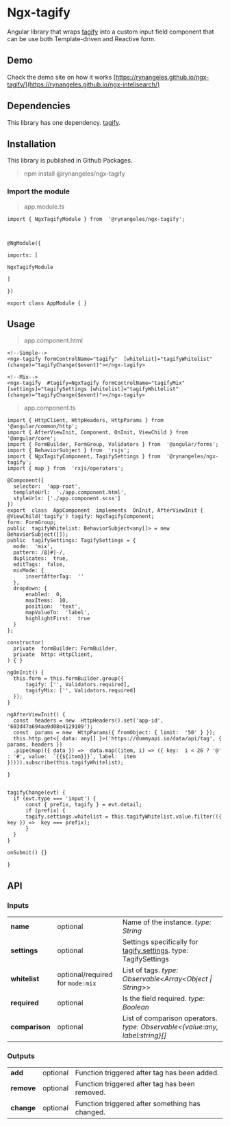 
# Ngx-tagify

  

Angular library that wraps [tagify](https://yaireo.github.io/tagify/) into a custom input field component that can be use both Template-driven and Reactive form.

  

## Demo

  

Check the demo site on how it works [https://rynangeles.github.io/ngx-tagify/](https://rynangeles.github.io/ngx-intelisearch/)

  

## Dependencies

  

This library has one dependency. [tagify](https://yaireo.github.io/tagify/).

  

## Installation

  

This library is published in Github Packages.

  

> npm install @rynangeles/ngx-tagify

  
  

### Import the module
> app.module.ts
```
import { NgxTagifyModule } from  '@rynangeles/ngx-tagify';

  

@NgModule({

imports: [

NgxTagifyModule

]

})

export class AppModule { }
```
  

## Usage

  

> app.component.html

  
```
<!--Simple-->
<ngx-tagify formControlName="tagify"  [whitelist]="tagifyWhitelist" (change)="tagifyChange($event)"></ngx-tagify>

<!--Mix-->
<ngx-tagify  #tagify=NgxTagify formControlName="tagifyMix" [settings]="tagifySettings [whitelist]="tagifyWhitelist" (change)="tagifyChange($event)"></ngx-tagify>
```
> app.component.ts

  ```
import { HttpClient, HttpHeaders, HttpParams } from  '@angular/common/http';
import { AfterViewInit, Component, OnInit, ViewChild } from  '@angular/core';
import { FormBuilder, FormGroup, Validators } from  '@angular/forms';
import { BehaviorSubject } from  'rxjs';
import { NgxTagifyComponent, TagifySettings } from  '@rynangeles/ngx-tagify';
import { map } from  'rxjs/operators';

@Component({
	selector:  'app-root',
	templateUrl:  './app.component.html',
	styleUrls: ['./app.component.scss']
})
export  class  AppComponent  implements  OnInit, AfterViewInit {
@ViewChild('tagify') tagify: NgxTagifyComponent;
form: FormGroup;
public  tagifyWhitelist: BehaviorSubject<any[]> = new  BehaviorSubject([]);
public  tagifySettings: TagifySettings = {
	mode:  'mix',
	pattern: /@|#|-/,
	duplicates:  true,
	editTags:  false,
	mixMode: {
		insertAfterTag:  ''
	},
	dropdown: {
		enabled:  0,
		maxItems:  10,
		position:  'text',
		mapValueTo:  'label',
		highlightFirst:  true
	}
};

constructor(
	private  formBuilder: FormBuilder,
	private  http: HttpClient,
) { }

ngOnInit() {
	this.form = this.formBuilder.group({
		tagify: ['', Validators.required],
		tagifyMix: ['', Validators.required]
	});
}

ngAfterViewInit() {
	const  headers = new  HttpHeaders().set('app-id', '603d47a694aa9d08e4129109');
	const  params = new  HttpParams({ fromObject: { limit:  '50' } });
	this.http.get<{ data: any[] }>('https://dummyapi.io/data/api/tag', { params, headers })
	.pipe(map(({ data }) =>  data.map((item, i) => ({ key:  i < 26 ? '@' : '#', value:  `{{${item}}}`, label:  item })))).subscribe(this.tagifyWhitelist);

}
  

tagifyChange(evt) {
	if (evt.type === 'input') {
		const { prefix, tagify } = evt.detail;
		if (prefix) {
		tagify.settings.whitelist = this.tagifyWhitelist.value.filter(({ key }) =>  key === prefix);
		}
	}
}

onSubmit() {}

}
```

## API

### Inputs

| | | |
|--|--|--|
| **name** | optional | Name of the instance. *type: String* |
| **settings** | optional | Settings specifically for [tagify.settings](https://github.com/yairEO/tagify#settings). type: TagifySettings |
| **whitelist** | optional/required for `mode:mix` | List of tags. *type: Observable<Array<Object \| String>>* |
| **required** | optional | Is the field required. *type: Boolean* |
| **comparison** | optional | List of comparison operators. *type: Observable<{value:any, label:string}[]* |

  

### Outputs

| | | |
|--|--|--|
| **add** | optional | Function triggered after tag has been added. |
| **remove** | optional | Function triggered after tag has been removed. |
| **change** | optional | Function triggered after something has changed. |